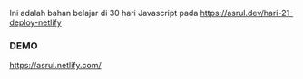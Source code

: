 Ini adalah bahan belajar di 30 hari Javascript pada https://asrul.dev/hari-21-deploy-netlify

### DEMO

https://asrul.netlify.com/
